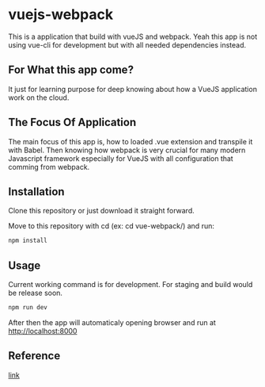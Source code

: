 # vuejs-webpack

This is a application that build with vueJS and webpack. Yeah this app is not using vue-cli for development but with all needed dependencies instead.

## For What this app come?
It just for learning purpose for deep knowing about how a VueJS application work on the cloud.

## The Focus Of Application
The main focus of this app is, how to loaded .vue extension and transpile it with Babel. Then knowing how webpack is very crucial for many modern Javascript framework especially for VueJS with all configuration that comming from webpack.

## Installation
Clone this repository or just download it straight forward.

Move to this repository with cd (ex: cd vue-webpack/) and run:

```bash
npm install
```

## Usage
Current working command is for development. For staging and build would be release soon.

```bash
npm run dev
```
After then the app will automaticaly opening browser and run at [http://localhost:8000](http://localhost:8000)

## Reference

[link](https://medium.com/js-dojo/how-to-configure-webpack-4-with-vuejs-a-complete-guide-209e943c4772)

